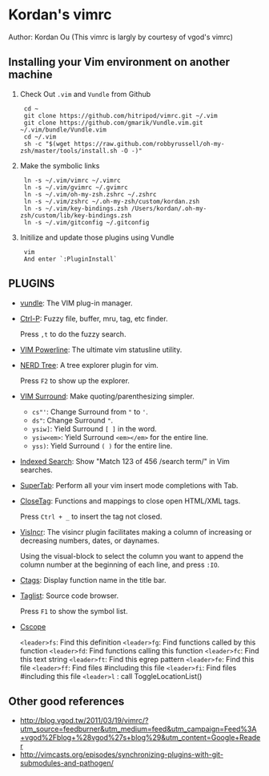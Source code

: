 Kordan's vimrc
==============
Author: Kordan Ou 
(This vimrc is largly by courtesy of vgod's vimrc)

Installing your Vim environment on another machine
--------------------------------------------------

1. Check Out `.vim` and `Vundle` from Github

        cd ~
        git clone https://github.com/hitripod/vimrc.git ~/.vim
        git clone https://github.com/gmarik/Vundle.vim.git ~/.vim/bundle/Vundle.vim
        cd ~/.vim
        sh -c "$(wget https://raw.github.com/robbyrussell/oh-my-zsh/master/tools/install.sh -O -)"

2. Make the symbolic links

        ln -s ~/.vim/vimrc ~/.vimrc
        ln -s ~/.vim/gvimrc ~/.gvimrc
        ln -s ~/.vim/oh-my-zsh.zshrc ~/.zshrc
        ln -s ~/.vim/zshrc ~/.oh-my-zsh/custom/kordan.zsh
        ln -s ~/.vim/key-bindings.zsh /Users/kordan/.oh-my-zsh/custom/lib/key-bindings.zsh
        ln -s ~/.vim/gitconfig ~/.gitconfig

3. Initilize and update those plugins using Vundle

        vim
        And enter `:PluginInstall`

PLUGINS
-------

* [vundle](http://www.github.com/gmarik/vundle): The VIM plug-in manager.

* [Ctrl-P](http://www.github.com/kien/ctrlp.vim.git): Fuzzy file, buffer, mru, tag, etc finder. 
    
    Press `,t` to do the fuzzy search. 

* [VIM Powerline](http://www.github.com/Lokaltog/vim-powerline): The ultimate vim statusline utility. 

* [NERD Tree](http://www.github.com/scrooloose/nerdtree): A tree explorer plugin for vim.

    Press `F2` to show up the explorer.

* [VIM Surround](http://www.github.com/tpope/vim-surround): Make quoting/parenthesizing simpler.

    * `cs"'`:      Change Surround from `"` to `'`.
    * `ds"`:       Change Surround `"`.
    * `ysiw]`:     Yield Surround `[ ]` in the word.
    * `ysiw<em>`:  Yield Surround `<em></em>` for the entire line.
    * `yss)`:      Yield Surround `( )` for the entire line.

* [Indexed Search](http://www.github.com/henrik/vim-indexed-search): Show "Match 123 of 456 /search term/" in Vim searches.

* [SuperTab](http://www.github.com/ervandew/supertab): Perform all your vim insert mode completions with Tab.

* [CloseTag](http://www.github.com/vim-scripts/closetag.vim): Functions and mappings to close open HTML/XML tags.

    Press `Ctrl + _` to insert the tag not closed.

* [VisIncr](http://www.github.com/vim-scripts/VisIncr): The visincr plugin facilitates making a column of increasing or decreasing
numbers, dates, or daynames.

    Using the visual-block to select the column you want to append the column number at the beginning of each line, and press `:IO`.

* [Ctags](http://www.github.com/vim-scripts/ctags.vim): Display function name in the title bar.
* [Taglist](http://www.github.com/vim-scripts/taglist.vim): Source code browser.
    
    Press `F1` to show the symbol list.

* [Cscope](http://www.github.com/vim-scripts/cscope.vim)

    `<leader>fs`: Find this definition
    `<leader>fg`: Find functions called by this function
    `<leader>fd`: Find functions calling this function
    `<leader>fc`: Find this text string
    `<leader>ft`: Find this egrep pattern
    `<leader>fe`: Find this file
    `<leader>ff`: Find files #including this file
    `<leader>fi`: Find files #including this file
    `<leader>l` : call ToggleLocationList()

Other good references
---------------------

* http://blog.vgod.tw/2011/03/19/vimrc/?utm_source=feedburner&utm_medium=feed&utm_campaign=Feed%3A+vgod%2Fblog+%28vgod%27s+blog%29&utm_content=Google+Reader
* http://vimcasts.org/episodes/synchronizing-plugins-with-git-submodules-and-pathogen/

[Vundle]: https://github.com/gmarik/vundle
